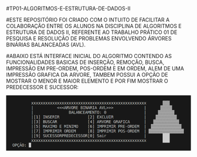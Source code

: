 #TP01-ALGORITMOS-E-ESTRUTURA-DE-DADOS-II

#ESTE REPOSITÓRIO FOI CRIADO COM O INTUITO DE FACILITAR A COLABORAÇÃO ENTRE OS ALUNOS NA DISCIPLINA DE ALGORITMOS E ESTRUTURA DE DADOS II, REFERENTE AO TRABALHO PRÁTICO 01 DE PESQUISA E RESOLUÇÃO DE PROBLEMAS ENVOLVENDO ÁRVORES BINÁRIAS BALANCEADAS (AVL).

#ABAIXO ESTÁ INTERFACE INICIAL DO ALGORITMO CONTENDO AS FUNCIONALIDADES BASICAS DE INSERÇÃO, REMOÇÃO, BUSCA, IMPRESSÃO EM PRE-ORDEM, POS-ORDEM E EM ORDEM, ALEM DE UMA IMPRESSÃO GRAFICA DA ARVORE, TAMBEM POSSUI A OPÇÃO DE MOSTRAR O MENOR E MAIOR ELEMENTO E POR FIM MOSTRAR O PREDECESSOR E SUCESSOR:

![Tela Inicial](./TerminalIMG.png)
